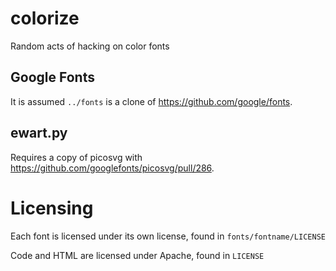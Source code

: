 # colorize
Random acts of hacking on color fonts

## Google Fonts

It is assumed `../fonts` is a clone of https://github.com/google/fonts.

## ewart.py

Requires a copy of picosvg with https://github.com/googlefonts/picosvg/pull/286.

# Licensing

Each font is licensed under its own license, found in `fonts/fontname/LICENSE`

Code and HTML are licensed under Apache, found in `LICENSE`
